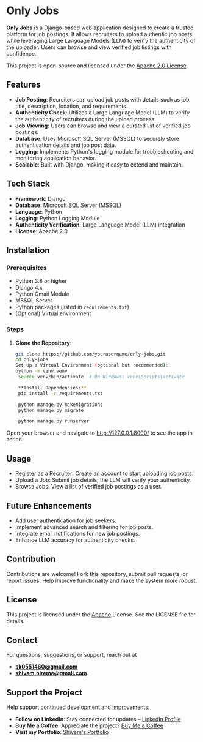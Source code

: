 # Only Jobs

**Only Jobs** is a Django-based web application designed to create a trusted platform for job postings. It allows recruiters to upload authentic job posts while leveraging Large Language Models (LLM) to verify the authenticity of the uploader. Users can browse and view verified job listings with confidence.

This project is open-source and licensed under the [Apache 2.0 License](#license).

## Features

- **Job Posting**: Recruiters can upload job posts with details such as job title, description, location, and requirements.
- **Authenticity Check**: Utilizes a Large Language Model (LLM) to verify the authenticity of recruiters during the upload process.
- **Job Viewing**: Users can browse and view a curated list of verified job postings.
- **Database**: Uses Microsoft SQL Server (MSSQL) to securely store authentication details and job post data.
- **Logging**: Implements Python's logging module for troubleshooting and monitoring application behavior.
- **Scalable**: Built with Django, making it easy to extend and maintain.

## Tech Stack

- **Framework**: Django
- **Database**: Microsoft SQL Server (MSSQL)
- **Language**: Python
- **Logging**: Python Logging Module
- **Authenticity Verification**: Large Language Model (LLM) integration
- **License**: Apache 2.0

## Installation

### Prerequisites

- Python 3.8 or higher
- Django 4.x
- Python Gmail Module
- MSSQL Server
- Python packages (listed in `requirements.txt`)
- (Optional) Virtual environment

### Steps

1. **Clone the Repository**:
   ```bash
   git clone https://github.com/yourusername/only-jobs.git
   cd only-jobs
   Set Up a Virtual Environment (optional but recommended):
   python -m venv venv
    source venv/bin/activate  # On Windows: venv\Scripts\activate

    **Install Dependencies:**
    pip install -r requirements.txt

    python manage.py makemigrations
    python manage.py migrate

    python manage.py runserver

Open your browser and navigate to http://127.0.0.1:8000/ to see the app in action.

## Usage
- Register as a Recruiter: Create an account to start uploading job posts.
- Upload a Job: Submit job details; the LLM will verify your authenticity.
- Browse Jobs: View a list of verified job postings as a user.

## Future Enhancements
- Add user authentication for job seekers.
- Implement advanced search and filtering for job posts.
- Integrate email notifications for new job postings.
- Enhance LLM accuracy for authenticity checks.

## Contribution

Contributions are welcome! Fork this repository, submit pull requests, or report issues. Help improve functionality and make the system more robust.

## License

This project is licensed under the [Apache](https://www.apache.org/licenses/LICENSE-2.0) License. See the LICENSE file for details.

## Contact

For questions, suggestions, or support, reach out at 
- **sk0551460@gmail.com** 
- **shivam.hireme@gmail.com**.

## Support the Project

Help support continued development and improvements:

- **Follow on LinkedIn**: Stay connected for updates – [LinkedIn Profile](https://www.linkedin.com/in/shivam-hireme/)
- **Buy Me a Coffee**: Appreciate the project? [Buy Me a Coffee](https://buymeacoffee.com/shivamshane)
- **Visit my Portfolio**: [Shivam's Portfolio](https://shivam-portfoliio.vercel.app/)
